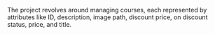 The project revolves around managing courses, each represented by attributes like ID, description, image path, discount price, on discount status, price, and title.
